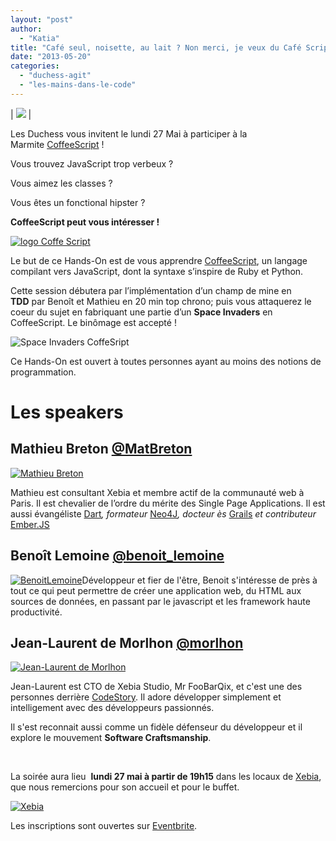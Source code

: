 ```yaml
---
layout: "post"
author: 
  - "Katia"
title: "Café seul, noisette, au lait ? Non merci, je veux du Café Script !"
date: "2013-05-20"
categories: 
  - "duchess-agit"
  - "les-mains-dans-le-code"
---
```


| ![](/assets/2013/05/2013-05-20-cafe-seul-noisette-au-lait-non-merci-je-veux-du-cafe-script/la-marmite-hands-on-450-200.png) |

Les Duchess vous invitent le lundi 27 Mai à participer à la Marmite [CoffeeScript](http://coffeescript.org/ "Ce n'est pas du café olé !") !

Vous trouvez JavaScript trop verbeux ?

Vous aimez les classes ?

Vous êtes un fonctional hipster ?

**CoffeeScript peut vous intéresser !**

[![logo Coffe Script](/assets/2013/05/2013-05-20-cafe-seul-noisette-au-lait-non-merci-je-veux-du-cafe-script/logoCoffeScript.png)](/assets/2013/05/2013-05-20-cafe-seul-noisette-au-lait-non-merci-je-veux-du-cafe-script/logoCoffeScript.png)

Le but de ce Hands-On est de vous apprendre [CoffeeScript](http://coffeescript.org/ "Coffe Script"), un langage compilant vers JavaScript, dont la syntaxe s’inspire de Ruby et Python.

Cette session débutera par l’implémentation d’un champ de mine en **TDD** par Benoît et Mathieu en 20 min top chrono; puis vous attaquerez le coeur du sujet en fabriquant une partie d’un **Space Invaders** en CoffeeScript. Le binômage est accepté !

![Space Invaders CoffeSript](/assets/2013/05/2013-05-20-cafe-seul-noisette-au-lait-non-merci-je-veux-du-cafe-script/coffeScriptHO.png)

Ce Hands-On est ouvert à toutes personnes ayant au moins des notions de programmation.

# Les speakers

## Mathieu Breton [@MatBreton](https://twitter.com/MatBreton "Mathieu on twitter")

[![Mathieu Breton](/assets/2013/05/2013-05-20-cafe-seul-noisette-au-lait-non-merci-je-veux-du-cafe-script/MathieuBreton.png)](/assets/2013/05/2013-05-20-cafe-seul-noisette-au-lait-non-merci-je-veux-du-cafe-script/MathieuBreton.png)

Mathieu est consultant Xebia et membre actif de la communauté web à Paris. Il est chevalier de l’ordre du mérite des Single Page Applications. Il est aussi évangéliste [Dart](http://www.dartlang.org/ "Dart")_, formateur_ [Neo4J](http://www.neo4j.org/ "Neo4J")_, docteur ès_ [Grails](http://www.grails.org/ "Grails") _et contributeur_ [Ember.JS](http://emberjs.com/ "Ember JS")

## Benoît Lemoine [@benoit\_lemoine](https://twitter.com/benoit_lemoine "Benoit on twitter")

[![BenoitLemoine](/assets/2013/05/2013-05-20-cafe-seul-noisette-au-lait-non-merci-je-veux-du-cafe-script/BenoitLemoine.png)](/assets/2013/05/2013-05-20-cafe-seul-noisette-au-lait-non-merci-je-veux-du-cafe-script/BenoitLemoine.png)Développeur et fier de l'être, Benoit s'intéresse de près à tout ce qui peut permettre de créer une application web, du HTML aux sources de données, en passant par le javascript et les framework haute productivité.

## Jean-Laurent de Morlhon [@morlhon](https://twitter.com/morlhon "Jean-Laurent on twitter")

[![Jean-Laurent de Morlhon](/assets/2013/05/2013-05-20-cafe-seul-noisette-au-lait-non-merci-je-veux-du-cafe-script/Jean-Laurent-De-Morlhon.png)](/assets/2013/05/2013-05-20-cafe-seul-noisette-au-lait-non-merci-je-veux-du-cafe-script/Jean-Laurent-De-Morlhon.png)

Jean-Laurent est CTO de Xebia Studio, Mr FooBarQix, et c'est une des personnes derrière [CodeStory](https://twitter.com/CodeStory "CodeStory on twitter"). Il adore développer simplement et intelligement avec des développeurs passionnés.

Il s'est reconnait aussi comme un fidèle défenseur du développeur et il explore le mouvement **Software Craftsmanship**.

 

La soirée aura lieu  **lundi 27 mai à partir de 19h15** dans les locaux de [Xebia](http://www.xebia.fr), que nous remercions pour son accueil et pour le buffet.

[![Xebia](/assets/2013/05/2013-05-20-cafe-seul-noisette-au-lait-non-merci-je-veux-du-cafe-script/xebia.png)](http://www.xebia.fr)

Les inscriptions sont ouvertes sur [Eventbrite](http://hands-on-coffescript.eventbrite.com "Lien d'inscription").
